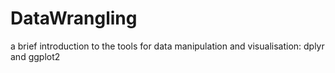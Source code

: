 # DataWrangling
a brief introduction to the tools for data manipulation and visualisation: dplyr and ggplot2
